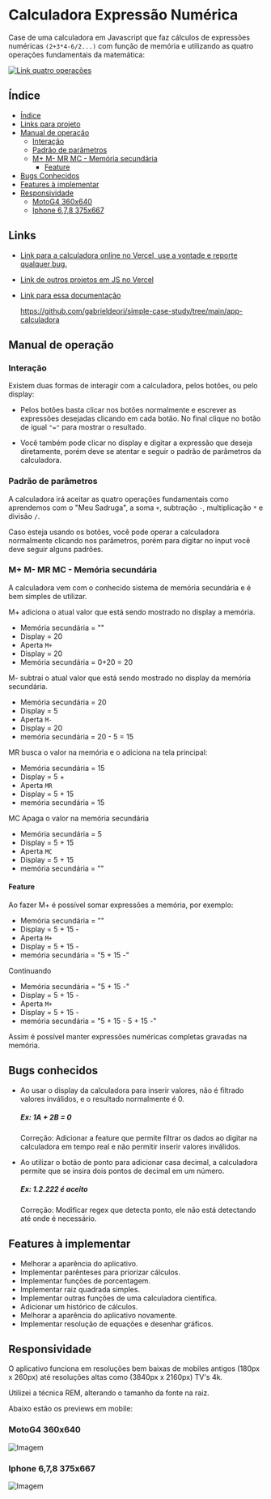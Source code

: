# Calculadora Expressão Numérica
Case de uma calculadora em Javascript que faz cálculos de expressões numéricas `(2+3*4-6/2...)` com função de memória e utilizando as quatro operações fundamentais da matemática:

[![Link quatro operações](./src/img/4op.jpg)](https://youtu.be/ECaG_YBgoQs)

## Índice
- [Índice]()
- [Links para projeto]()
- [Manual de operação]()
  - [Interação]()
  - [Padrão de parâmetros]()
  - [M+ M- MR MC - Memória secundária]()
    - [Feature]()
- [Bugs Conhecidos]()
- [Features à implementar]()
- [Responsividade]()
  - [MotoG4 360x640]()
  - [Iphone 6,7,8 375x667]()

## Links
- [Link para a calculadora online no Vercel, use a vontade e reporte qualquer bug.](https://simple-case-study.vercel.app/app-calculadora/index.html)

- [Link de outros projetos em JS no Vercel](https://simple-case-study.vercel.app/)

- [Link para essa documentação](https://github.com/gabrieldeori/simple-case-study/tree/main/app-calculadora)

  https://github.com/gabrieldeori/simple-case-study/tree/main/app-calculadora

## Manual de operação
### Interação
Existem duas formas de interagir com a calculadora, pelos botões, ou pelo display:
  - Pelos botões basta clicar nos botões normalmente e escrever as expressões desejadas clicando em cada botão. No final clique no botão de igual `"="` para mostrar o resultado.

  - Você também pode clicar no display e digitar a expressão que deseja diretamente, porém deve se atentar e seguir o padrão de parâmetros da calculadora.

### Padrão de parâmetros
A calculadora irá aceitar as quatro operações fundamentais como aprendemos com o "Meu Sadruga", a soma `+`, subtração `-`, multiplicação `*` e divisão `/`.

Caso esteja usando os botões, você pode operar a calculadora normalmente clicando nos parâmetros, porém para digitar no input você deve seguir alguns padrões.

### M+ M- MR MC - Memória secundária
A calculadora vem com o conhecido sistema de memória secundária e é bem simples de utilizar.

M+ adiciona o atual valor que está sendo mostrado no display a memória.

- Memória secundária = ""
- Display = 20
- Aperta `M+`
- Display = 20
- Memória secundária = 0+20 = 20

M- subtrai o atual valor que está sendo mostrado no display da memória secundária.

- Memória secundária = 20
- Display = 5
- Aperta `M-`
- Display = 20
- memória secundária = 20 - 5 = 15

MR busca o valor na memória e o adiciona na tela principal:

- Memória secundária = 15
- Display = 5 + 
- Aperta `MR`
- Display = 5 + 15
- memória secundária = 15

MC Apaga o valor na memória secundária
- Memória secundária = 5
- Display = 5 + 15
- Aperta `MC`
- Display = 5 + 15
- memória secundária = ""

#### Feature
Ao fazer M+ é possível somar expressões a memória, por exemplo:

- Memória secundária = ""
- Display = 5 + 15 -
- Aperta `M+`
- Display = 5 + 15 -
- memória secundária = "5 + 15 -"

Continuando

- Memória secundária = "5 + 15 -"
- Display = 5 + 15 -
- Aperta `M+`
- Display = 5 + 15 -
- memória secundária = "5 + 15 - 5 + 15 -"

Assim é possível manter expressões numéricas completas gravadas na memória.

## Bugs conhecidos
- Ao usar o display da calculadora para inserir valores, não é filtrado valores inválidos, e o resultado normalmente é 0.

  ##### Ex: 1A + 2B = 0

  Correção: Adicionar a feature que permite filtrar os dados ao digitar na calculadora em tempo real e não permitir inserir valores inválidos.

- Ao utilizar o botão de ponto para adicionar casa decimal, a calculadora permite que se insira dois pontos de decimal em um número.

  ##### Ex: 1.2.222 é aceito

  Correção: Modificar regex que detecta ponto, ele não está detectando até onde é necessário.

## Features à implementar
- Melhorar a aparência do aplicativo.
- Implementar parênteses para priorizar cálculos.
- Implementar funções de porcentagem.
- Implementar raiz quadrada simples.
- Implementar outras funções de uma calculadora científica.
- Adicionar um histórico de cálculos.
- Melhorar a aparência do aplicativo novamente.
- Implementar resolução de equações e desenhar gráficos.
  

## Responsividade
O aplicativo funciona em resoluções bem baixas de mobiles antigos (180px x 260px) até resoluções altas como (3840px x 2160px) TV's 4k. 

Utilizei a técnica REM, alterando o tamanho da fonte na raiz.

Abaixo estão os previews em mobile:

### MotoG4 360x640
![Imagem ](./src/img/MotoG4Portrait.jpg)

### Iphone 6,7,8 375x667
![Imagem ](./src/img/MotoG4Portrait.jpg)
